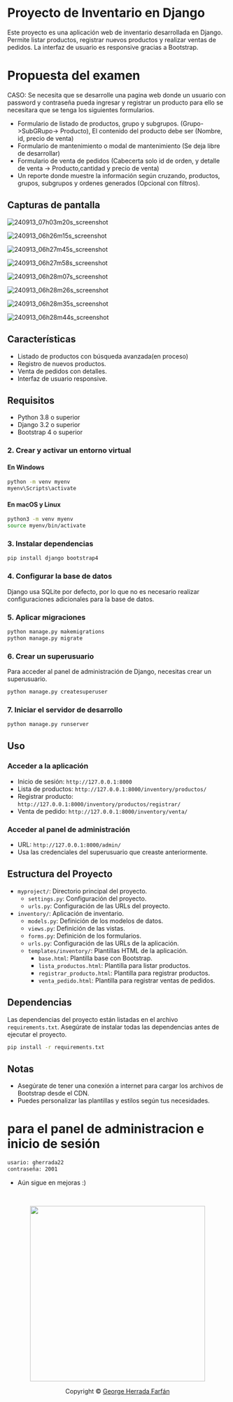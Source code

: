 # Proyecto de Inventario en Django

Este proyecto es una aplicación web de inventario desarrollada en Django. Permite listar productos, registrar nuevos productos y realizar ventas de pedidos. La interfaz de usuario es responsive gracias a Bootstrap.
# Propuesta del examen
CASO: Se necesita que se desarrolle una pagina web donde un usuario con password y contraseña pueda ingresar y registrar un producto para ello se necesitara que se tenga los siguientes formularios.

   - Formulario de listado de productos, grupo y subgrupos. (Grupo->SubGRupo-> Producto), El contenido del producto debe ser (Nombre, id, precio de venta)
   - Formulario de mantenimiento o modal de mantenimiento (Se deja libre de desarrollar)
   - Formulario de venta de pedidos (Cabecerta solo id de orden, y detalle de venta -> Producto,cantidad y precio de venta)
   - Un reporte donde muestre la información según cruzando, productos, grupos, subgrupos y ordenes generados (Opcional con filtros).


## Capturas de pantalla

![240913_07h03m20s_screenshot](https://github.com/user-attachments/assets/a0be84c3-73db-4eaf-aa98-376d3414f325)

![240913_06h26m15s_screenshot](https://github.com/user-attachments/assets/4c78d457-fbcc-4514-9de7-c9033d350a96)

![240913_06h27m45s_screenshot](https://github.com/user-attachments/assets/996a75fd-e4ac-488d-9d2b-491c8bbd3e71)

![240913_06h27m58s_screenshot](https://github.com/user-attachments/assets/f2108194-0514-49d0-a045-9b50483e0ff6)

![240913_06h28m07s_screenshot](https://github.com/user-attachments/assets/1f14a637-3284-4cda-afc2-3a113ec1b064)

![240913_06h28m26s_screenshot](https://github.com/user-attachments/assets/b371d576-2536-47bf-b59e-35c07b7cd025)

![240913_06h28m35s_screenshot](https://github.com/user-attachments/assets/a7c10b84-0848-4e24-ba82-8755f36c304a)

![240913_06h28m44s_screenshot](https://github.com/user-attachments/assets/f81edf59-db8f-4cd0-b2d9-558f01441a67)


## Características

- Listado de productos con búsqueda avanzada(en proceso)
- Registro de nuevos productos.
- Venta de pedidos con detalles.
- Interfaz de usuario responsive.

## Requisitos

- Python 3.8 o superior
- Django 3.2 o superior
- Bootstrap 4 o superior

### 2. Crear y activar un entorno virtual

#### En Windows

```bash
python -m venv myenv
myenv\Scripts\activate
```

#### En macOS y Linux

```bash
python3 -m venv myenv
source myenv/bin/activate
```

### 3. Instalar dependencias

```bash
pip install django bootstrap4
```
### 4. Configurar la base de datos

Django usa SQLite por defecto, por lo que no es necesario realizar configuraciones adicionales para la base de datos.

### 5. Aplicar migraciones

```bash
python manage.py makemigrations
python manage.py migrate
```

### 6. Crear un superusuario
Para acceder al panel de administración de Django, necesitas crear un superusuario.

```bash
python manage.py createsuperuser
```

### 7. Iniciar el servidor de desarrollo

```bash
python manage.py runserver
```

## Uso

### Acceder a la aplicación
- Inicio de sesión: `http://127.0.0.1:8000`
- Lista de productos: `http://127.0.0.1:8000/inventory/productos/`
- Registrar producto: `http://127.0.0.1:8000/inventory/productos/registrar/`
- Venta de pedido: `http://127.0.0.1:8000/inventory/venta/`

### Acceder al panel de administración

- URL: `http://127.0.0.1:8000/admin/`
- Usa las credenciales del superusuario que creaste anteriormente.

## Estructura del Proyecto

- `myproject/`: Directorio principal del proyecto.
  - `settings.py`: Configuración del proyecto.
  - `urls.py`: Configuración de las URLs del proyecto.
- `inventory/`: Aplicación de inventario.
  - `models.py`: Definición de los modelos de datos.
  - `views.py`: Definición de las vistas.
  - `forms.py`: Definición de los formularios.
  - `urls.py`: Configuración de las URLs de la aplicación.
  - `templates/inventory/`: Plantillas HTML de la aplicación.
    - `base.html`: Plantilla base con Bootstrap.
    - `lista_productos.html`: Plantilla para listar productos.
    - `registrar_producto.html`: Plantilla para registrar productos.
    - `venta_pedido.html`: Plantilla para registrar ventas de pedidos.

## Dependencias

Las dependencias del proyecto están listadas en el archivo `requirements.txt`. Asegúrate de instalar todas las dependencias antes de ejecutar el proyecto.

```bash
pip install -r requirements.txt
```
## Notas

- Asegúrate de tener una conexión a internet para cargar los archivos de Bootstrap desde el CDN.
- Puedes personalizar las plantillas y estilos según tus necesidades.

# para el panel de administracion e inicio de sesión
```bash
usario: gherrada22
contraseña: 2001
```

- Aún sigue en mejoras :)

&nbsp;

<p align="center">
  <img src="https://user-images.githubusercontent.com/104341274/210186277-0d434bb0-80c0-43a9-b6b0-2e42e18c31a9.png" width="400" />
</p>

<p align="center">Copyright &copy; <a href="https://github.com/gherrada22" target="_blank">George Herrada Farfán</a>
</p>
